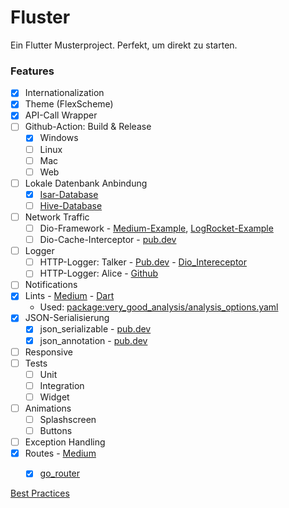 # Fluster
 Ein Flutter Musterproject. Perfekt, um direkt zu starten.


### Features
- [x] Internationalization
- [x] Theme (FlexScheme)
- [x] API-Call Wrapper 
- [ ] Github-Action: Build & Release
  - [x] Windows
  - [ ] Linux
  - [ ] Mac 
  - [ ] Web
- [ ] Lokale Datenbank Anbindung
  - [x] [Isar-Database](https://github.com/isar/isar)
  - [ ] [Hive-Database](https://pub.dev/packages/hive)
- [ ] Network Traffic
  - [ ] Dio-Framework - [Medium-Example](https://medium.com/dreamwod-tech/flutter-dio-framework-best-practices-668985fc75b7), [LogRocket-Example](https://blog.logrocket.com/networking-flutter-using-dio/)
  - [ ] Dio-Cache-Interceptor - [pub.dev](https://pub.dev/packages/dio_cache_interceptor)
- [ ] Logger
  - [ ] HTTP-Logger: Talker - [Pub.dev](https://pub.dev/packages/talker) - [Dio_Intereceptor](https://pub.dev/packages/talker_dio_logger)
  - [ ] HTTP-Logger: Alice - [Github](https://github.com/jhomlala/alice)
- [ ] Notifications
- [x] Lints - [Medium](https://medium.com/@razvantmz/improve-your-coding-with-flutter-lints-58423484c8f7) - [Dart](https://dart.dev/tools/analysis)
  - Used: [package:very_good_analysis/analysis_options.yaml](https://pub.dev/packages/very_good_analysis)
- [x] JSON-Serialisierung
  - [x] json_serializable - [pub.dev](https://pub.dev/packages/json_serializable) 
  - [x] json_annotation - [pub.dev](https://pub.dev/packages/json_annotation) 
- [ ] Responsive
- [ ] Tests
  - [ ] Unit
  - [ ] Integration
  - [ ] Widget
- [ ] Animations
  - [ ] Splashscreen
  - [ ] Buttons
- [ ] Exception Handling
- [x] Routes - [Medium](https://medium.com/@antonio.tioypedro1234/flutter-go-router-the-essential-guide-349ef39ec5b3)
  - [x] [go_router](https://pub.dev/packages/go_router) 



[Best Practices](https://proxify.io/articles/best-practices-for-building-a-scalable-flutter-app#optimal-use-of-constructors)

